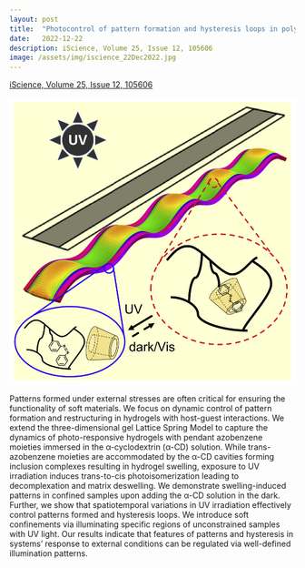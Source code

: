 ```yaml
---
layout: post
title:  "Photocontrol of pattern formation and hysteresis loops in polymer gels with host-guest interactions"
date:   2022-12-22
description: iScience, Volume 25, Issue 12, 105606
image: /assets/img/iscience_22Dec2022.jpg
---
```


[iScience, Volume 25, Issue 12, 105606](https://www.cell.com/iscience/fulltext/S2589-0042(22)01878-8)

[![iScience](/assets/img/iscience_22Dec2022.jpg)](https://www.cell.com/iscience/fulltext/S2589-0042(22)01878-8)

<p class="intro"><span class="dropcap">P</span>atterns formed under external stresses are often critical for ensuring the functionality of soft materials. We focus on dynamic control of pattern formation and restructuring in hydrogels with host-guest interactions. We extend the three-dimensional gel Lattice Spring Model to capture the dynamics of photo-responsive hydrogels with pendant azobenzene moieties immersed in the α-cyclodextrin (α-CD) solution. While trans-azobenzene moieties are accommodated by the α-CD cavities forming inclusion complexes resulting in hydrogel swelling, exposure to UV irradiation induces trans-to-cis photoisomerization leading to decomplexation and matrix deswelling. We demonstrate swelling-induced patterns in confined samples upon adding the α-CD solution in the dark. Further, we show that spatiotemporal variations in UV irradiation effectively control patterns formed and hysteresis loops. We introduce soft confinements via illuminating specific regions of unconstrained samples with UV light. Our results indicate that features of patterns and hysteresis in systems’ response to external conditions can be regulated via well-defined illumination patterns.
